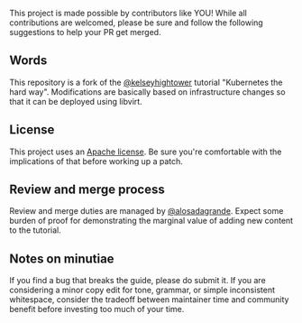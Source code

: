 This project is made possible by contributors like YOU! While all contributions are welcomed, please be sure and follow the following suggestions to help your PR get merged.

## Words

This repository is a fork of the [@kelseyhightower](https://github.com/kelseyhightower) tutorial "Kubernetes the hard way". Modifications are basically based on infrastructure changes so that it can be deployed using libvirt.

## License

This project uses an [Apache license](LICENSE). Be sure you're comfortable with the implications of that before working up a patch.

## Review and merge process

Review and merge duties are managed by [@alosadagrande](https://github.com/alosadagrande). Expect some burden of proof for demonstrating the marginal value of adding new content to the tutorial.

## Notes on minutiae

If you find a bug that breaks the guide, please do submit it. If you are considering a minor copy edit for tone, grammar, or simple inconsistent whitespace, consider the tradeoff between maintainer time and community benefit before investing too much of your time.

